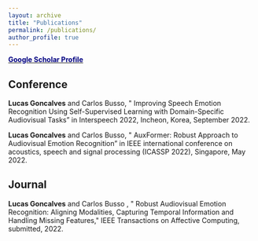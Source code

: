 ```yaml
---
layout: archive
title: "Publications"
permalink: /publications/
author_profile: true
---
```


<b>[<font color="navy">Google Scholar Profile</font>](https://scholar.google.com/citations?user=M7AZbh8AAAAJ&hl=en)</b>

## Conference
<b>Lucas Goncalves</b> and Carlos Busso, " Improving Speech Emotion Recognition Using Self-Supervised Learning with Domain-Specific Audiovisual Tasks” in Interspeech 2022, Incheon, Korea, September 2022.

<b>Lucas Goncalves</b> and Carlos Busso, " AuxFormer: Robust Approach to Audiovisual Emotion Recognition” in IEEE international conference on acoustics, speech and signal processing (ICASSP 2022), Singapore, May 2022.


## Journal
<b>Lucas Goncalves</b> and Carlos Busso , " Robust Audiovisual Emotion Recognition: Aligning Modalities, Capturing Temporal Information and Handling Missing Features," IEEE Transactions on Affective Computing, submitted, 2022.
